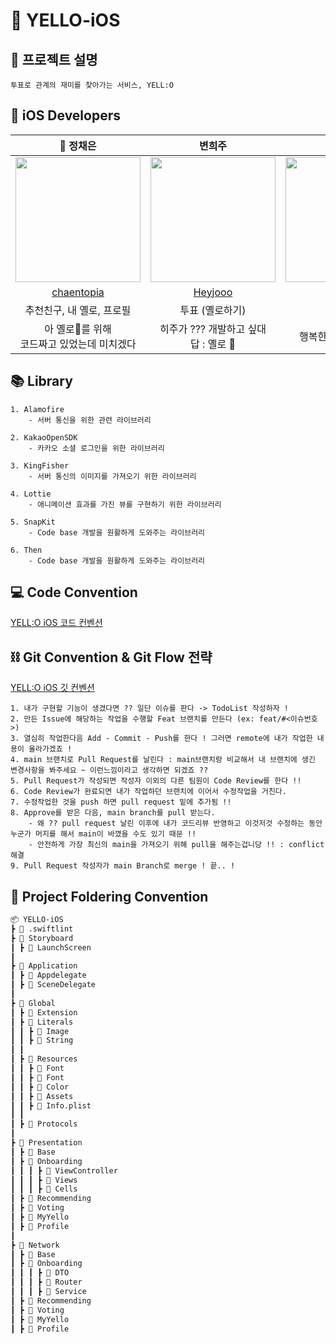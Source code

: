 # 💛 YELLO-iOS
## 📃 프로젝트 설명
~~~
투표로 관계의 재미를 찾아가는 서비스, YELL:O
~~~

## 🍎 iOS Developers
| 👑 정채은 | 변희주 | 이지희 |
| :--------: | :--------: | :--------: |
| <img src="https://github.com/team-yello/YELLO-iOS/assets/109775321/502ca850-21e9-48a4-b43e-4c42d71e582f" width="200px"/> | <img src ="https://github.com/team-yello/YELLO-iOS/assets/109775321/9b8df80b-90fa-49c6-98e6-b87cec4daabc" width = "200px"/> | <img src ="https://github.com/team-yello/YELLO-iOS/assets/109775321/e16d7266-efec-423c-872a-7a07c53275db" width = "200px"/> |
| [chaentopia](https://github.com/chaentopia)  | [Heyjooo](https://github.com/Heyjooo) | [Zoe0929](https://github.com/Zoe0929) |
|  추천친구, 내 옐로, 프로필    |     투표 (옐로하기)      |    온보딩    |
|   아 옐로💛를 위해 <br>코드짜고 있었는데 미치겠다   |   히주가 ??? 개발하고 싶대 <br> 답 : 옐로 💛   |   행복한 노란색 개발자 💛   |

## 📚 Library
~~~
1. Alamofire
    - 서버 통신을 위한 관련 라이브러리
    
2. KakaoOpenSDK
    - 카카오 소셜 로그인을 위한 라이브러리

3. KingFisher
    - 서버 통신의 이미지를 가져오기 위한 라이브러리
    
4. Lottie
    - 애니메이션 효과를 가진 뷰를 구현하기 위한 라이브러리
    
5. SnapKit
    - Code base 개발을 원활하게 도와주는 라이브러리
    
6. Then
    - Code base 개발을 원활하게 도와주는 라이브러리
~~~

## 💻 Code Convention
[YELL:O iOS 코드 컨벤션](https://yell0.notion.site/Code-Convention-e3fb634583164b3eb50c6619244e7e06?pvs=4)

## ⛓️ Git Convention & Git Flow 전략
[YELL:O iOS 깃 컨벤션](https://yell0.notion.site/Git-Convention-39827d257d644bb2ace6ffcf16d41031?pvs=4)
~~~ 
1. 내가 구현할 기능이 생겼다면 ?? 일단 이슈를 판다 -> TodoList 작성하자 !
2. 만든 Issue에 해당하는 작업을 수행할 Feat 브랜치를 만든다 (ex: feat/#<이슈번호>)
3. 열심히 작업한다음 Add - Commit - Push를 한다 ! 그러면 remote에 내가 작업한 내용이 올라가겠죠 !
4. main 브랜치로 Pull Request를 날린다 : main브랜치랑 비교해서 내 브랜치에 생긴 변경사항을 봐주세요 ~ 이런느낌이라고 생각하면 되겠죠 ?? 
5. Pull Request가 작성되면 작성자 이외의 다른 팀원이 Code Review를 한다 !!
6. Code Review가 완료되면 내가 작업하던 브랜치에 이어서 수정작업을 거친다. 
7. 수정작업한 것을 push 하면 pull request 밑에 추가됨 !! 
8. Approve를 받은 다음, main branch를 pull 받는다.
	- 왜 ?? pull request 날린 이후에 내가 코드리뷰 반영하고 이것저것 수정하는 동안 누군가 머지를 해서 main이 바꼈을 수도 있기 때문 !! 
	- 안전하게 가장 최신의 main을 가져오기 위해 pull을 해주는겁니당 !! : conflict 해결
9. Pull Request 작성자가 main Branch로 merge ! 끝.. !
~~~

## 🎁 Project Foldering Convention
```markdown
📦 YELLO-iOS
┣ 📜 .swiftlint
┣ 📂 Storyboard
┃ ┣ 📜 LaunchScreen
┃
┣ 📂 Application
┃ ┣ 📜 Appdelegate
┃ ┣ 📜 SceneDelegate
┃
┣ 📂 Global
┃ ┣ 📂 Extension
┃ ┣ 📂 Literals
┃ ┃ ┣ 📜 Image
┃ ┃ ┣ 📜 String
┃ ┃
┃ ┣ 📂 Resources
┃ ┃ ┣ 📂 Font
┃ ┃ ┣ 📜 Font
┃ ┃ ┣ 📜 Color
┃ ┃ ┣ 📜 Assets
┃ ┃ ┣ 📜 Info.plist
┃ ┃
┃ ┣ 📂 Protocols
┃
┣ 📂 Presentation
┃ ┣ 📂 Base
┃ ┣ 📂 Onboarding
┃ ┃ ┃ ┣ 📜 ViewController
┃ ┃ ┃ ┣ 📜 Views
┃ ┃ ┃ ┣ 📜 Cells
┃ ┣ 📂 Recommending
┃ ┣ 📂 Voting
┃ ┣ 📂 MyYello
┃ ┣ 📂 Profile
┃
┣ 📂 Network
┃ ┣ 📂 Base
┃ ┣ 📂 Onboarding
┃ ┃ ┃ ┣ 📜 DTO
┃ ┃ ┃ ┣ 📜 Router
┃ ┃ ┃ ┣ 📜 Service
┃ ┣ 📂 Recommending
┃ ┣ 📂 Voting
┃ ┣ 📂 MyYello
┃ ┣ 📂 Profile
```

